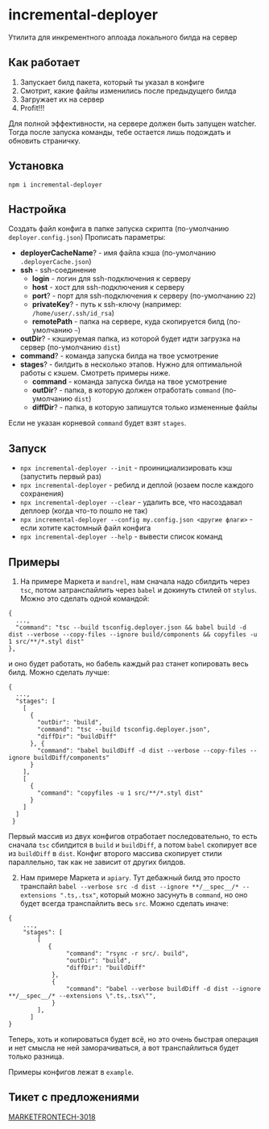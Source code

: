 # incremental-deployer
Утилита для инкрементного аплоада локального билда на сервер

## Как работает
1. Запускает билд пакета, который ты указал в конфиге
2. Смотрит, какие файлы изменились после предыдущего билда
3. Загружает их на сервер
4. Profit!!!

Для полной эффективности, на сервере должен быть запущен watcher. 
Тогда после запуска команды, тебе остается лишь подождать и обновить страничку.

## Установка
```
npm i incremental-deployer
```

## Настройка
Создать файл конфига в папке запуска скрипта (по-умолчанию `deployer.config.json`)
Прописать параметры:
- <b>deployerCacheName</b>? - имя файла кэша (по-умолчанию `.deployerCache.json`)
- <b>ssh</b> - ssh-соединениe
    - <b>login</b> - логин для ssh-подключения к серверу
    - <b>host</b> - хост для ssh-подключения к серверу
    - <b>port</b>? - порт для ssh-подключения к серверу (по-умолчанию `22`)
    - <b>privateKey</b>? - путь к ssh-ключу (например: `/home/user/.ssh/id_rsa`)
    - <b>remotePath</b> - папка на сервере, куда скопируется билд (по-умолчанию `~`)
- <b>outDir</b>? - кэшируемая папка, из которой будет идти загрузка на сервер (по-умолчанию `dist`)
- <b>command</b>? - команда запуска билда на твое усмотрение
- <b>stages</b>? - билдить в несколько этапов. Нужно для оптимальной работы с кэшем. Смотреть примеры ниже.
    - <b>command</b> - команда запуска билда на твое усмотрение
    - <b>outDir</b>? - папка, в которую должен отработать `command` (по-умолчанию `dist`)
    - <b>diffDir</b>? - папка, в которую запишутся только измененные файлы

Если не указан корневой `command` будет взят `stages`.

## Запуск
- `npx incremental-deployer --init` - проинициализировать кэш (запустить первый раз)
- `npx incremental-deployer` - ребилд и деплой (юзаем после каждого сохранения)
- `npx incremental-deployer --clear` - удалить все, что насоздавал деплоер (когда что-то пошло не так)
- `npx incremental-deployer --config my.config.json <другие флаги>` - если хотите кастомный файл конфига
- `npx incremental-deployer --help` - вывести список команд

## Примеры
1. На примере Маркета и `mandrel`, нам сначала надо сбилдить через `tsc`, потом затранспайлить через `babel` и докинуть стилей от `stylus`.
Можно это сделать одной командой:
```
{
  ...,
  "command": "tsc --build tsconfig.deployer.json && babel build -d dist --verbose --copy-files --ignore build/components && copyfiles -u 1 src/**/*.styl dist"
},
```
и оно будет работать, но бабель каждый раз станет копировать весь билд.
Можно сделать лучше: 
```
{
  ...,
  "stages": [
    [
      {
        "outDir": "build",
        "command": "tsc --build tsconfig.deployer.json",
        "diffDir": "buildDiff"
      }, {
        "command": "babel buildDiff -d dist --verbose --copy-files --ignore buildDiff/components"
      }
    ], 
    [
      {
        "command": "copyfiles -u 1 src/**/*.styl dist"
      }
    ]
  ]
 }
```
Первый массив из двух конфигов отработает последовательно, то есть сначала `tsc` сбилдится в `build` и `buildDiff`, 
а потом `babel` скопирует все из `buildDiff` в `dist`.
Конфиг второго массива скопирует стили параллельно, так как не зависит от других билдов.

2. Нам примере Маркета и `apiary`. Тут дебажный билд это просто транспайл `babel --verbose src -d dist --ignore **/__spec__/* --extensions ".ts,.tsx"`, 
 который можно засунуть в `command`, но оно будет всегда транспайлить весь `src`. Можно сделать иначе:
```
{
    ...,
    "stages": [
        [
           {
                "command": "rsync -r src/. build",
                "outDir": "build",
                "diffDir": "buildDiff"
            },
            {
                "command": "babel --verbose buildDiff -d dist --ignore **/__spec__/* --extensions \".ts,.tsx\"",
            }
        ],
      ]
}
```
Теперь, хоть и копироваться будет всё, но это очень быстрая операция и нет смысла не ней заморачиваться, а вот транспайлиться будет только разница.

Примеры конфигов лежат в `example`.

## Тикет с предложениями
[MARKETFRONTECH-3018](https://st.yandex-team.ru/MARKETFRONTECH-3018)
